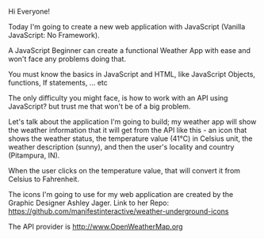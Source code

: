 Hi Everyone!

Today I'm going to create a new web application with JavaScript (Vanilla JavaScript: No Framework).

A JavaScript Beginner can create a functional Weather App with ease and won't face any problems doing that.

You must know the basics in JavaScript and HTML, like JavaScript Objects, functions, If statements, ... etc

The only difficulty you might face, is how to work with an API using JavaScript? but trust me that won't be of a big problem.

Let's talk about the application I'm going to build; my weather app will show the weather information that it will get from the API like this - an icon that shows the weather status, the temperature value (41°C) in Celsius unit, the weather description (sunny), and then the user's locality and country (Pitampura, IN).

When the user clicks on the temperature value, that will convert it from Celsius to Fahrenheit.

The icons I'm going to use for my web application are created by the Graphic Designer Ashley Jager.
Link to her Repo: https://github.com/manifestinteractive/weather-underground-icons

The API provider is http://www.OpenWeatherMap.org
